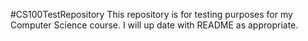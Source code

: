#CS100TestRepository
This repository is for testing purposes for my Computer Science course. I will up date with README as appropriate.
